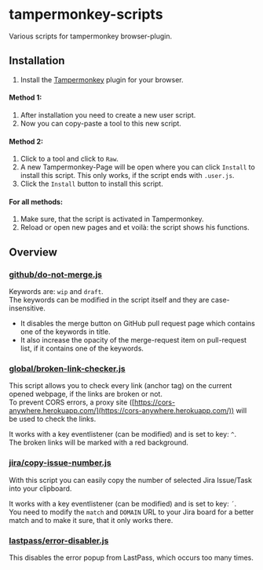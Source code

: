 # tampermonkey-scripts

Various scripts for tampermonkey browser-plugin.

## Installation

1. Install the [Tampermonkey](https://tampermonkey.net/) plugin for your browser.

#### Method 1:

1. After installation you need to create a new user script.
2. Now you can copy-paste a tool to this new script.

#### Method 2:

1. Click to a tool and click to `Raw`.
2. A new Tampermonkey-Page will be open where you can click `Install` to install this script.
  This only works, if the script ends with `.user.js`.
3. Click the `Install` button to install this script.

#### For all methods:

1. Make sure, that the script is activated in Tampermonkey.
2. Reload or open new pages and et voilà: the script shows his functions.

## Overview

### [github/do-not-merge.js](./github/do-not-merge.user.js)

Keywords are: `wip` and `draft`.  
The keywords can be modified in the script itself and they are case-insensitive.

- It disables the merge button on GitHub pull request page which contains one of the keywords in title.
- It also increase the opacity of the merge-request item on pull-request list, if it contains one of the keywords.

### [global/broken-link-checker.js](./global/broken-link-checker.user.js)

This script allows you to check every link (anchor tag) on the current opened webpage, if the links are broken or not.  
To prevent CORS errors, a proxy site ([https://cors-anywhere.herokuapp.com/](https://cors-anywhere.herokuapp.com/)) will be used to check the links.  

It works with a key eventlistener (can be modified) and is set to key: `^`.  
The broken links will be marked with a red background.

### [jira/copy-issue-number.js](./jira/copy-issue-number.user.js)

With this script you can easily copy the number of selected Jira Issue/Task into your clipboard.

It works with a key eventlistener (can be modified) and is set to key: `´`.  
You need to modify the `match` and `DOMAIN` URL to your Jira board for a better match and to make it sure, that it only works there.

### [lastpass/error-disabler.js](./lastpass/error-disabler.user.js)

This disables the error popup from LastPass, which occurs too many times.
